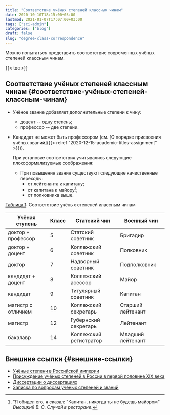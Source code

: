```yaml
---
title: "Соответствие учёных степеней классным чинам"
date: 2020-10-10T18:15:00+03:00
lastmod: 2021-01-07T17:07:00+03:00
tags: ["sci-admin"]
categories: ["blog"]
draft: false
slug: "degree-class-correspondence"
---
```


Можно попытаться представить соответствие современных учёных степеней классным чинам.

<!--more-->

{{< toc >}}


## Соответствие учёных степеней классным чинам {#соответствие-учёных-степеней-классным-чинам}

-   Учёное звание добавляет дополнительные степени к чину:
    -   доцент -- одну степень;
    -   профессор -- две степени.
-   Кандидат не может быть профессором (см. [О порядке присвоения учёных званий]({{< relref "2020-12-15-academic-titles-assignment" >}})).

    При установке соответствия учитывались следующие плохоформализуемые соображения:

    -   При повышения звания существуют следующие качественные переходы:
        -   от лейтенанта к капитану;
        -   от капитана к майору[^fn:1];
        -   от полковника выше.

<a id="table--degree-class-correspondence"></a>
<div class="table-caption">
  <span class="table-number"><a href="#table--degree-class-correspondence">&#1058;&#1072;&#1073;&#1083;&#1080;&#1094;&#1072; 1</a></span>:
  Соответствие учёных степеней классным чинам
</div>

| Учёная ступень     | Класс | Статский чин           | Военный чин       |
|--------------------|-------|------------------------|-------------------|
| доктор + профессор | 5     | Статский советник      | Бригадир          |
| доктор + доцент    | 6     | Коллежский советник    | Полковник         |
| доктор             | 7     | Надворный советник     | Подполковник      |
| кандидат + доцент  | 8     | Коллежский асессор     | Майор             |
| кандидат           | 9     | Титулярный советник    | Капитан           |
| магистр с отличием | 10    | Коллежский секретарь   | Старший лейтенант |
| магистр            | 12    | Губернский секретарь   | Лейтенант         |
| бакалавр           | 14    | Коллежский регистратор | Младший лейтенант |


## Внешние ссылки {#внешние-ссылки}

-   [Учёные степени в Российской империи](https://ru.wikipedia.org/wiki/%D0%A3%D1%87%D1%91%D0%BD%D1%8B%D0%B5%5F%D1%81%D1%82%D0%B5%D0%BF%D0%B5%D0%BD%D0%B8%5F%D0%B2%5F%D0%A0%D0%BE%D1%81%D1%81%D0%B8%D0%B9%D1%81%D0%BA%D0%BE%D0%B9%5F%D0%B8%D0%BC%D0%BF%D0%B5%D1%80%D0%B8%D0%B8)
-   [Присуждение учёных степеней в России в первой половине ХIХ века](https://www.mosgu.ru/nauchnaya/publications/professor.ru/Krivoruchenko%5FVK/)
-   [Диссертации о диссертациях](https://www.kommersant.ru/doc/4135345)
-   [Записка по вопросам учёных степеней и званий](https://trv-science.ru/2020/03/zapiska-po-voprosam-uchenyx-stepenej-i-zvanij/)

[^fn:1]: "Я обидел его, я сказал: "Капитан, никогда ты не будешь майором" _Высоцкий В. С. Случай в ресторане_.
